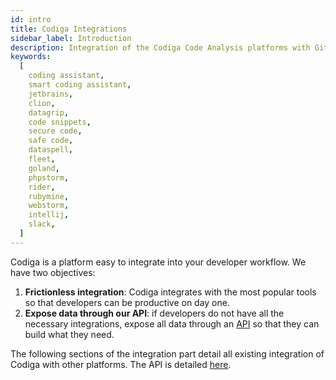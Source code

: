 ```yaml
---
id: intro
title: Codiga Integrations
sidebar_label: Introduction
description: Integration of the Codiga Code Analysis platforms with GitHub, GitLab, Bitbucket, Slack and more developer tools.
keywords:
  [
    coding assistant,
    smart coding assistant,
    jetbrains,
    clion,
    datagrip,
    code snippets,
    secure code,
    safe code,
    dataspell,
    fleet,
    goland,
    phpstorm,
    rider,
    rubymine,
    webstorm,
    intellij,
    slack,
  ]
---
```


Codiga is a platform easy to integrate into your developer workflow. We have two objectives:

1.  **Frictionless integration**: Codiga integrates with the most popular tools so that developers can be productive on day one.
2.  **Expose data through our API**: if developers do not have all the necessary integrations, expose all data through an [API](api.md) so that they can build what they need.

The following sections of the integration part detail all existing integration of Codiga
with other platforms. The API is detailed [here](api.md).
